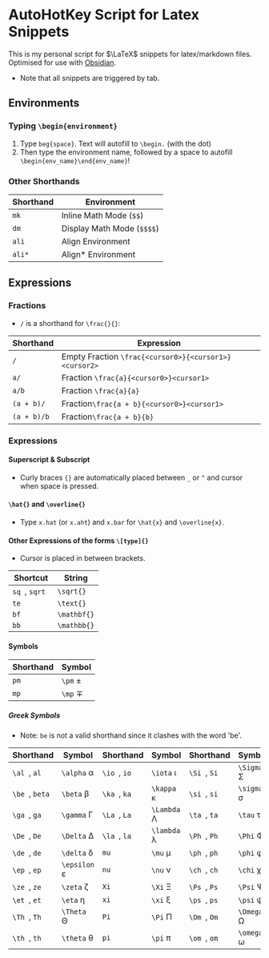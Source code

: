 # AutoHotKey Script for Latex Snippets
This is my personal script for $\LaTeX$ snippets for latex/markdown files. Optimised for use with [Obsidian](https://obsidian.md).
- Note that all snippets are triggered by tab.

## Environments
### Typing `\begin{environment}`
1. Type `beg{space}`. Text will autofill to `\begin.` (with the dot)
2. Then type the environment name, followed by a space to autofill `\begin{env_name}\end{env_name}`!

### Other Shorthands
| Shorthand | Environment                |
| --------- | -------------------------- |
| `mk `     | Inline Math Mode (`$$`)    |
| `dm `     | Display Math Mode (`$$$$`) |
| `ali `    | Align Environment          |
| `ali* `   | Align* Environment         |

## Expressions

### Fractions
- `/` is a shorthand for `\frac{}{}`:

| Shorthand    | Expression                                            |
| ------------ | ----------------------------------------------------- |
| `/ `         | Empty Fraction `\frac{<cursor0>}{<cursor1>}<cursor2>` |
| `a/ `        | Fraction `\frac{a}{<cursor0>}<cursor1>`               |
| `a/b `       | Fraction `\frac{a}{a}`                                |
| `(a + b)/ `  | Fraction`\frac{a + b}{<cursor0>}<cursor1>`            |
| `(a + b)/b ` | Fraction`\frac{a + b}{b}`                             |

### Expressions
#### Superscript & Subscript
- Curly braces `{}` are automatically placed between `_` or `^` and cursor  when space is pressed.

#### `\hat{}` and `\overline{}`
- Type `x.hat` (or `x.aht`) and `x.bar` for `\hat{x}` and `\overline{x}`.

#### Other Expressions of the forms `\[type]{}`
- Cursor is placed in between brackets.

| Shortcut       | String      |
| -------------- | ----------- |
| `sq `, `sqrt ` | `\sqrt{}`   |
| `te `          | `\text{}`   |
| `bf `          | `\mathbf{}` |
| `bb `          | `\mathbb{}` |

#### Symbols

| Shorthand | Symbol  |
| --------- | ------- |
| `pm `     | `\pm` ± |
| `mp `     | `\mp` ∓ |

##### Greek Symbols
- Note: `be` is not a valid shorthand since it clashes with the word 'be'.

| Shorthand       | Symbol       | Shorthand     | Symbol      | Shorthand     | Symbol     |
| --------------- | ------------ | ------------- | ----------- | ------------- | ---------- |
| `\al `, `al `   | `\alpha` α   | `\io `, `io ` | `\iota` ι   | `\Si `, `Si ` | `\Sigma` Σ |
| `\be `, `beta ` | `\beta` β    | `\ka `, `ka ` | `\kappa` κ  | `\si `, `si ` | `\sigma` σ |
| `\ga `, `ga `   | `\gamma` Γ   | `\La `, `La ` | `\Lambda` Λ | `\ta `, `ta ` | `\tau` τ   |
| `\De `, `De `   | `\Delta` Δ   | `\la `, `la ` | `\lambda` λ | `\Ph `, `Ph ` | `\Phi` Φ   |
| `\de `, `de `   | `\delta` δ   | `mu `         | `\mu` µ     | `\ph `, `ph ` | `\phi` φ   |
| `\ep `, `ep `   | `\epsilon` ε | `nu `         | `\nu` ν     | `\ch `, `ch ` | `\chi` χ   |
| `\ze `, `ze `   | `\zeta` ζ    | `Xi `         | `\Xi` Ξ     | `\Ps `, `Ps ` | `\Psi` Ψ   |
| `\et `, `et `   | `\eta` η     | `xi `         | `\xi` ξ     | `\ps `, `ps ` | `\psi` ψ   |
| `\Th `, `Th `   | `\Theta` Θ   | `Pi `         | `\Pi` Π     | `\Om `, `Om ` | `\Omega` Ω |
| `\th `, `th `   | `\theta` θ   | `pi `         | `\pi` π     | `\om `, `om ` | `\omega` ω |